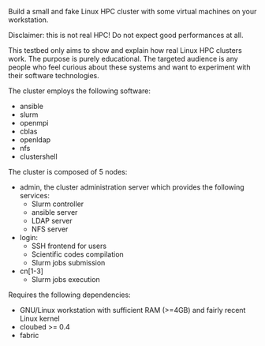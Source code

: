 Build a small and fake Linux HPC cluster with some virtual machines on your
workstation.

Disclaimer: this is not real HPC! Do not expect good performances at all.

This testbed only aims to show and explain how real Linux HPC clusters work.
The purpose is purely educational. The targeted audience is any people who feel
curious about these systems and want to experiment with their software
technologies.

The cluster employs the following software:

- ansible
- slurm
- openmpi
- cblas
- openldap
- nfs
- clustershell

The cluster is composed of 5 nodes:

- admin, the cluster administration server which provides the following
  services:
  - Slurm controller
  - ansible server
  - LDAP server
  - NFS server
- login:
  - SSH frontend for users
  - Scientific codes compilation
  - Slurm jobs submission
- cn[1-3]
  - Slurm jobs execution

Requires the following dependencies:

- GNU/Linux workstation with sufficient RAM (>=4GB) and fairly recent Linux
  kernel
- cloubed >= 0.4
- fabric
